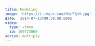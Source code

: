```yaml
---
title: Modeling
image: 'https://i.imgur.com/MuLYIpM.jpg'
date: '2014-07-13T09:30:00.000Z'
video:
  type: vimeo
  id: 100723060
series: multiply
---
```


